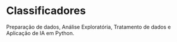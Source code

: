 # Classificadores
Preparação de dados, Análise Exploratória, Tratamento de dados e Aplicação de IA em Python.
